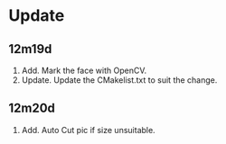 # Update 

## 12m19d

1. Add. Mark the face with OpenCV. 
2. Update. Update the CMakelist.txt to suit the change. 

## 12m20d

1. Add. Auto Cut pic if size unsuitable. 

